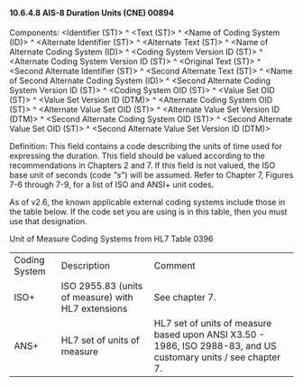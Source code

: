 #### 10.6.4.8 AIS-8 Duration Units (CNE) 00894

Components: &lt;Identifier (ST)> ^ &lt;Text (ST)> ^ &lt;Name of Coding System (ID)> ^ &lt;Alternate Identifier (ST)> ^ &lt;Alternate Text (ST)> ^ &lt;Name of Alternate Coding System (ID)> ^ &lt;Coding System Version ID (ST)> ^ &lt;Alternate Coding System Version ID (ST)> ^ &lt;Original Text (ST)> ^ &lt;Second Alternate Identifier (ST)> ^ &lt;Second Alternate Text (ST)> ^ &lt;Name of Second Alternate Coding System (ID)> ^ &lt;Second Alternate Coding System Version ID (ST)> ^ &lt;Coding System OID (ST)> ^ &lt;Value Set OID (ST)> ^ &lt;Value Set Version ID (DTM)> ^ &lt;Alternate Coding System OID (ST)> ^ &lt;Alternate Value Set OID (ST)> ^ &lt;Alternate Value Set Version ID (DTM)> ^ &lt;Second Alternate Coding System OID (ST)> ^ &lt;Second Alternate Value Set OID (ST)> ^ &lt;Second Alternate Value Set Version ID (DTM)>

Definition: This field contains a code describing the units of time used for expressing the duration. This field should be valued according to the recommendations in Chapters 2 and 7. If this field is not valued, the ISO base unit of seconds (code _"s_") will be assumed. Refer to Chapter 7, Figures 7-6 through 7-9, for a list of ISO and ANSI+ unit codes.

As of v2.6, the known applicable external coding systems include those in the table below. If the code set you are using is in this table, then you must use that designation.

Unit of Measure Coding Systems from HL7 Table 0396

|     |     |     |
| --- | --- | --- |
| Coding System | Description | Comment |
| ISO+ | ISO 2955.83 (units of measure) with HL7 extensions | See chapter 7. |
| ANS+ | HL7 set of units of measure | HL7 set of units of measure based upon ANSI X3.50 - 1986, ISO 2988-83, and US customary units / see chapter 7. |
